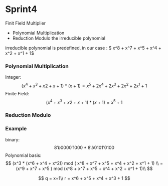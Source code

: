 # Sprint4

Finit Field Multiplier

- Polynomial Multiplication
- Reduction Modulo the irreducible polynomial



irreducible polynomial is predefined, in our case : $ x^8 + x^7 + x^5 + x^4 + x^2 + x^1 + 1$





### Polynomial Multiplication

Integer:
$$
(x^4 + x^3 + x2 + x + 1) * (x + 1) = x^5 + 2x^4 + 2x^3 + 2x^2 + 2x^1 + 1
$$
Finite Field:
$$
(x^4 + x^3 + x2 + x + 1) * (x + 1) = x^5 + 1
$$





### Reduction Modulo









### Example

binary:
$$
8'b0000'1000 * 8'b 0101'0100
$$
Polynomial basis:
$$
(x^3 * (x^6 + x^4 + x^2)) mod ( x^8 + x^7 + x^5 + x^4 + x^2 + x^1 + 1) \\
= (x^9 + x^7 + x^5 ) mod (x^8 + x^7 + x^5 + x^4 + x^2 + x^1 + 1)\\
$$

$$
q = x+1\\
r = x^6 + x^5 + x^4 + x^3 + 1
$$



